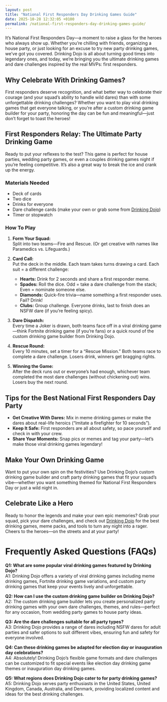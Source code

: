 ```yaml
---
layout: post
title: "National First Responders Day Drinking Games Guide"
date: 2025-10-28 12:32:05 +0100
permalink: /national-first-responders-day-drinking-games-guide/
---
```

It’s National First Responders Day—a moment to raise a glass for the heroes who always show up. Whether you’re chilling with friends, organizing a house party, or just looking for an excuse to try new party drinking games, we’ve got you covered. Drinking Dojo is all about turning good times into legendary ones, and today, we’re bringing you the ultimate drinking games and dare challenges inspired by the real MVPs: first responders.

## Why Celebrate With Drinking Games?

First responders deserve recognition, and what better way to celebrate their courage (and your squad’s ability to handle wild dares) than with some unforgettable drinking challenges? Whether you want to play viral drinking games that get everyone talking, or you’re after a custom drinking game builder for your party, honoring the day can be fun and meaningful—just don’t forget to toast the heroes!

## First Responders Relay: The Ultimate Party Drinking Game

Ready to put your reflexes to the test? This game is perfect for house parties, wedding party games, or even a couples drinking games night if you’re feeling competitive. It’s also a great way to break the ice and crank up the energy.

### Materials Needed

- Deck of cards  
- Two dice  
- Drinks for everyone  
- Dare challenge cards (make your own or grab some from [Drinking Dojo](https://drinkingdojo.com))  
- Timer or stopwatch  

### How To Play

1. **Form Your Squad:**  
   Split into two teams—Fire and Rescue. (Or get creative with names like Paramedics vs. Lifeguards.)

2. **Card Call:**  
   Put the deck in the middle. Each team takes turns drawing a card. Each suit = a different challenge:
   - **Hearts:** Drink for 2 seconds and share a first responder meme.
   - **Spades:** Roll the dice. Odd = take a dare challenge from the stack; Even = nominate someone else.
   - **Diamonds:** Quick-fire trivia—name something a first responder uses. Fail? Drink!
   - **Clubs:** Group challenge. Everyone drinks, last to finish does an NSFW dare (if you’re feeling spicy).

3. **Dare Dispatch:**  
   Every time a Joker is drawn, both teams face off in a viral drinking game—think Fortnite drinking game (if you’re fans) or a quick round of the custom drinking game builder from Drinking Dojo.

4. **Rescue Round:**  
   Every 10 minutes, set a timer for a “Rescue Mission.” Both teams race to complete a dare challenge. Losers drink, winners get bragging rights.

5. **Winning the Game:**  
   After the deck runs out or everyone’s had enough, whichever team completed the most dare challenges (without chickening out) wins. Losers buy the next round.

## Tips for the Best National First Responders Day Party

- **Get Creative With Dares:** Mix in meme drinking games or make the dares about real-life heroics (“Imitate a firefighter for 10 seconds”).
- **Keep It Safe:** First responders are all about safety, so pace yourself and check in with your crew.
- **Share Your Moments:** Snap pics or memes and tag your party—let’s make those viral drinking games legendary!

## Make Your Own Drinking Game

Want to put your own spin on the festivities? Use Drinking Dojo’s custom drinking game builder and craft party drinking games that fit your squad’s vibe—whether you want something themed for National First Responders Day or just a wild night in.

## Celebrate Like a Hero

Ready to honor the legends and make your own epic memories? Grab your squad, pick your dare challenges, and check out [Drinking Dojo](https://drinkingdojo.com) for the best drinking games, meme packs, and tools to turn any night into a rager. Cheers to the heroes—on the streets and at your party!

# Frequently Asked Questions (FAQs)

**Q1: What are some popular viral drinking games featured by Drinking Dojo?**  
A1: Drinking Dojo offers a variety of viral drinking games including meme drinking games, Fortnite drinking game variations, and custom party drinking games that keep your events lively and unforgettable.

**Q2: How can I use the custom drinking game builder on Drinking Dojo?**  
A2: The custom drinking game builder lets you create personalized party drinking games with your own dare challenges, themes, and rules—perfect for any occasion, from wedding party games to house party ideas.

**Q3: Are the dare challenges suitable for all party types?**  
A3: Drinking Dojo provides a range of dares including NSFW dares for adult parties and safer options to suit different vibes, ensuring fun and safety for everyone involved.

**Q4: Can these drinking games be adapted for election day or inauguration day celebrations?**  
A4: Absolutely! Drinking Dojo’s flexible game formats and dare challenges can be customized to fit special events like election day drinking game themes or inauguration day drinking games.

**Q5: What regions does Drinking Dojo cater to for party drinking games?**  
A5: Drinking Dojo serves party enthusiasts in the United States, United Kingdom, Canada, Australia, and Denmark, providing localized content and ideas for the best drinking challenges.

<script type="application/ld+json">
{
  "@context": "https://schema.org",
  "@type": "BlogPosting",
  "headline": "National First Responders Day Drinking Games Guide",
  "description": "Celebrate National First Responders Day with unique drinking games and dare challenges from Drinking Dojo. Perfect for house parties, wedding party games, or couples drinking games nights.",
  "author": {
    "@type": "Person",
    "name": "Drinking Dojo"
  },
  "publisher": {
    "@type": "Person",
    "name": "Drinking Dojo"
  },
  "mainEntityOfPage": {
    "@type": "WebPage",
    "@id": "https://drinkingdojo.com/national-first-responders-day-drinking-games-guide"
  },
  "url": "https://drinkingdojo.com/national-first-responders-day-drinking-games-guide",
  "datePublished": "2024-06-01",
  "dateModified": "2024-06-01",
  "inLanguage": "en-US",
  "keywords": "drinking games, party drinking games, custom drinking game builder, dare challenges, viral drinking games, meme drinking games, fortnite drinking game, inauguration day drinking game, NSFW dares, election day drinking game, wedding party games, couples drinking games, house party ideas, drinking challenges",
  "articleSection": "Drinking Games, Party Drinking Games, Dare Challenges"
}
</script>

<script type="application/ld+json">
{
  "@context": "https://schema.org",
  "@type": "FAQPage",
  "mainEntity": [
    {
      "@type": "Question",
      "name": "What are some popular viral drinking games featured by Drinking Dojo?",
      "acceptedAnswer": {
        "@type": "Answer",
        "text": "Drinking Dojo offers a variety of viral drinking games including meme drinking games, Fortnite drinking game variations, and custom party drinking games that keep your events lively and unforgettable."
      }
    },
    {
      "@type": "Question",
      "name": "How can I use the custom drinking game builder on Drinking Dojo?",
      "acceptedAnswer": {
        "@type": "Answer",
        "text": "The custom drinking game builder lets you create personalized party drinking games with your own dare challenges, themes, and rules—perfect for any occasion, from wedding party games to house party ideas."
      }
    },
    {
      "@type": "Question",
      "name": "Are the dare challenges suitable for all party types?",
      "acceptedAnswer": {
        "@type": "Answer",
        "text": "Drinking Dojo provides a range of dares including NSFW dares for adult parties and safer options to suit different vibes, ensuring fun and safety for everyone involved."
      }
    },
    {
      "@type": "Question",
      "name": "Can these drinking games be adapted for election day or inauguration day celebrations?",
      "acceptedAnswer": {
        "@type": "Answer",
        "text": "Absolutely! Drinking Dojo’s flexible game formats and dare challenges can be customized to fit special events like election day drinking game themes or inauguration day drinking games."
      }
    },
    {
      "@type": "Question",
      "name": "What regions does Drinking Dojo cater to for party drinking games?",
      "acceptedAnswer": {
        "@type": "Answer",
        "text": "Drinking Dojo serves party enthusiasts in the United States, United Kingdom, Canada, Australia, and Denmark, providing localized content and ideas for the best drinking challenges."
      }
    }
  ]
}
</script>